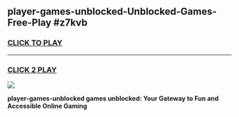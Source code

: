 
## player-games-unblocked-Unblocked-Games-Free-Play #z7kvb
<h3>
<a href="https://us.freeplayer.one?title=player-games-unblocked&ref=9M">CLICK TO PLAY</a></h3>
<hr>

<h3>
<a href="https://us.freeplayer.one?title=player-games-unblocked&ref=9M">CLICK 2 PLAY</a>
  
</h3>

<a href="https://us.freeplayer.one?title=player-games-unblocked&ref=9M"><img src="https://clearcache.store/games.png"></a>


**player-games-unblocked games unblocked: Your Gateway to Fun and Accessible Online Gaming**
